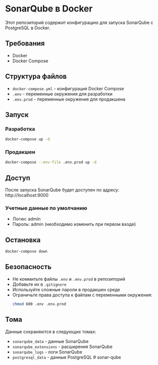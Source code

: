 # SonarQube в Docker

Этот репозиторий содержит конфигурацию для запуска SonarQube с PostgreSQL в Docker.

## Требования

- Docker
- Docker Compose

## Структура файлов

- `docker-compose.yml` - конфигурация Docker Compose
- `.env` - переменные окружения для разработки
- `.env.prod` - переменные окружения для продакшена

## Запуск

### Разработка

```bash
docker-compose up -d
```

### Продакшен

```bash
docker-compose --env-file .env.prod up -d
```

## Доступ

После запуска SonarQube будет доступен по адресу: http://localhost:9000

### Учетные данные по умолчанию
- Логин: admin
- Пароль: admin (необходимо изменить при первом входе)

## Остановка

```bash
docker-compose down
```

## Безопасность

- Не коммитьте файлы `.env` и `.env.prod` в репозиторий
- Добавьте их в `.gitignore`
- Используйте сложные пароли в продакшен среде
- Ограничьте права доступа к файлам с переменными окружения:
  ```bash
  chmod 600 .env .env.prod
  ```

## Тома

Данные сохраняются в следующих томах:
- `sonarqube_data` - данные SonarQube
- `sonarqube_extensions` - расширения SonarQube
- `sonarqube_logs` - логи SonarQube
- `postgresql_data` - данные PostgreSQL #   s o n a r - q u b e  
 